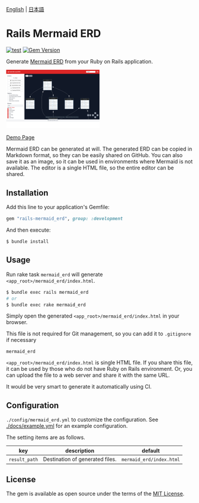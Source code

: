 [English](./README.md) | [日本語](./README.ja.md)

# Rails Mermaid ERD

[![test](https://github.com/koedame/rails-mermaid_erd/actions/workflows/run-test.yml/badge.svg)](https://github.com/koedame/rails-mermaid_erd/actions/workflows/run-test.yml)
[![Gem Version](https://badge.fury.io/rb/rails-mermaid_erd.svg)](https://rubygems.org/gems/rails-mermaid_erd)

Generate [Mermaid ERD](https://mermaid-js.github.io/mermaid/#/entityRelationshipDiagram) from your Ruby on Rails application.

[<img src="./docs/screen_shot.png" width="50%">](./docs/screen_shot.png)

[Demo Page](https://koedame.github.io/rails-mermaid_erd/example.html)

Mermaid ERD can be generated at will.
The generated ERD can be copied in Markdown format, so they can be easily shared on GitHub.
You can also save it as an image, so it can be used in environments where Mermaid is not available.
The editor is a single HTML file, so the entire editor can be shared.

## Installation

Add this line to your application's Gemfile:

```ruby
gem "rails-mermaid_erd", group: :development
```

And then execute:

```bash
$ bundle install
```

## Usage

Run rake task `mermaid_erd` will generate `<app_root>/mermaid_erd/index.html`.

```bash
$ bundle exec rails mermaid_erd
# or
$ bundle exec rake mermaid_erd
```

Simply open the generated `<app_root>/mermaid_erd/index.html` in your browser.

This file is not required for Git management, so you can add it to `.gitignore` if necessary

```.gitignore
mermaid_erd
```

`<app_root>/mermaid_erd/index.html` is single HTML file.
If you share this file, it can be used by those who do not have Ruby on Rails environment. Or, you can upload the file to a web server and share it with the same URL.

It would be very smart to generate it automatically using CI.

## Configuration

`./config/mermaid_erd.yml` to customize the configuration.
See [./docs/example.yml](./docs/example.yml) for an example configuration.

The setting items are as follows.

| key | description | default |
| --- | --- | --- |
| `result_path` | Destination of generated files. | `mermaid_erd/index.html` |

<!--
TODO:
## Contributing

Contribution directions go here.
-->

## License
The gem is available as open source under the terms of the [MIT License](https://opensource.org/licenses/MIT).
